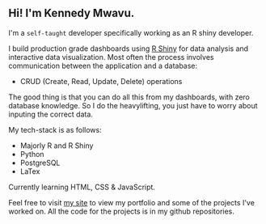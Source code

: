 ## Hi! I'm Kennedy Mwavu.

I'm a `self-taught` developer specifically working as an R shiny developer.

I build production grade dashboards using [R Shiny](https://shiny.rstudio.com/) for data analysis and interactive data visualization. 
Most often the process involves communication between the application and a database:
- CRUD (Create, Read, Update, Delete) operations

The good thing is that you can do all this from my dashboards, with zero database knowledge. So I do the heavylifting, you just have to worry about inputing the correct data.

My tech-stack is as follows:
- Majorly R and R Shiny
- Python
- PostgreSQL
- LaTex

Currently learning HTML, CSS & JavaScript.

Feel free to visit [my site](mwavu.com) to view my portfolio and some of the projects I've worked on. All the code for the projects is in my github repositories.
